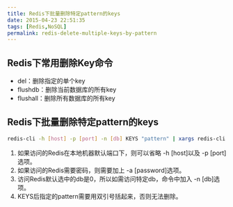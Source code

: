 ```yaml
---
title: Redis下批量删除特定pattern的keys
date: 2015-04-23 22:51:35
tags: [Redis,NoSQL]
permalink: redis-delete-multiple-keys-by-pattern
---
```

## Redis下常用删除Key命令 ##
+ del：删除指定的单个key
+ flushdb：删除当前数据库的所有key
+ flushall：删除所有数据库的所有key

## Redis下批量删除特定pattern的keys ##
```Bash
redis-cli -h [host] -p [port] -n [db] KEYS "pattern" | xargs redis-cli -h [host] -p [port] -n [db] DEL
```
<!-- more -->
1. 如果访问的Redis在本地机器默认端口下，则可以省略 -h [host]以及 -p [port]选项。
2. 如果访问的Redis需要密码，则需要加上 -a [password]选项。
3. 访问Redis默认选中的db是0，所以如需访问特定db，命令中加入 -n [db]选项。
4. KEYS后指定的pattern需要用双引号括起来，否则无法删除。